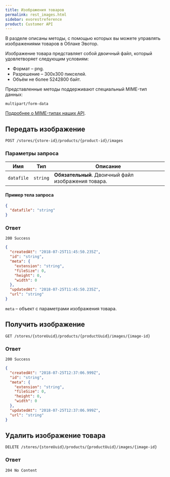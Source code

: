 ```yaml
---
title: Изображения товаров
permalink: rest_images.html
sidebar: evorestreference
product: Customer API
---
```


В разделе описаны методы, с помощью которых вы можете управлять изображениями товаров в Облаке Эвотор.

Изображение товара представляет собой двоичный файл, который удовлетворяет следующим условиям:

* Формат – png.
* Разрешение – 300х300 пикселей.
* Объём не более 5242800 байт.

Представленные методы поддерживают специальный MIME-тип данных:

```
multipart/form-data
```

[Подробнее о MIME-типах наших API](./rest_mime_types.html).

## Передать изображение

    POST /stores/{store-id}/products/{product-id}/images

### Параметры запроса

Имя  | Тип  | Описание
-----|------|--------------
`datafile`| `string` | **Обязательный**. Двоичный файл изображения товара.

#### Пример тела запроса

```json
{
  "datafile": "string"
}
```

### Ответ

```
200 Success
```
```json
{
  "createdAt": "2018-07-25T11:45:50.235Z",
  "id": "string",
  "meta": {
    "extension": "string",
    "fileSize": 0,
    "height": 0,
    "width": 0
  },
  "updatedAt": "2018-07-25T11:45:50.235Z",
  "url": "string"
}
```

`meta` – объект с параметрами изображения товара.



## Получить изображение

    GET /stores/{storeUuid}/products/{productUuid}/images/{image-id}

### Ответ

```
200 Success
```
```json
{
  "createdAt": "2018-07-25T12:37:06.999Z",
  "id": "string",
  "meta": {
    "extension": "string",
    "fileSize": 0,
    "height": 0,
    "width": 0
  },
  "updatedAt": "2018-07-25T12:37:06.999Z",
  "url": "string"
}
```

## Удалить изображение товара

    DELETE /stores/{storeUuid}/products/{productUuid}/images/{image-id}

### Ответ

```
204 No Content
```
